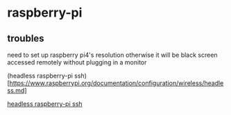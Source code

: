 # raspberry-pi

## troubles
need to set up raspberry pi4's resolution otherwise it will be black screen accessed remotely without plugging in a monitor

(headless raspberry-pi ssh)[https://www.raspberrypi.org/documentation/configuration/wireless/headless.md]


[headless raspberry-pi ssh](https://www.raspberrypi.org/documentation/configuration/wireless/headless.md)
